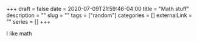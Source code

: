 +++ 
draft = false
date = 2020-07-09T21:59:46-04:00
title = "Math stuff"
description = ""
slug = "" 
tags = ["random"]
categories = []
externalLink = ""
series = []
+++


I like math